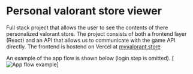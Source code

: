 # Personal valorant store viewer

Full stack project that allows the user to see the contents of there personalized valorant store.
The project consists of both a frontend layer (React) and an API that allows us to communicate with the game API directly.
The frontend is hostend on Vercel at [myvalorant.store](https://www.myvalorant.store/)

An example of the app flow is shown below (login step is omitted).
[![App flow example](https://photos.app.goo.gl/RaMFkAVv4a7EnzP98)]
